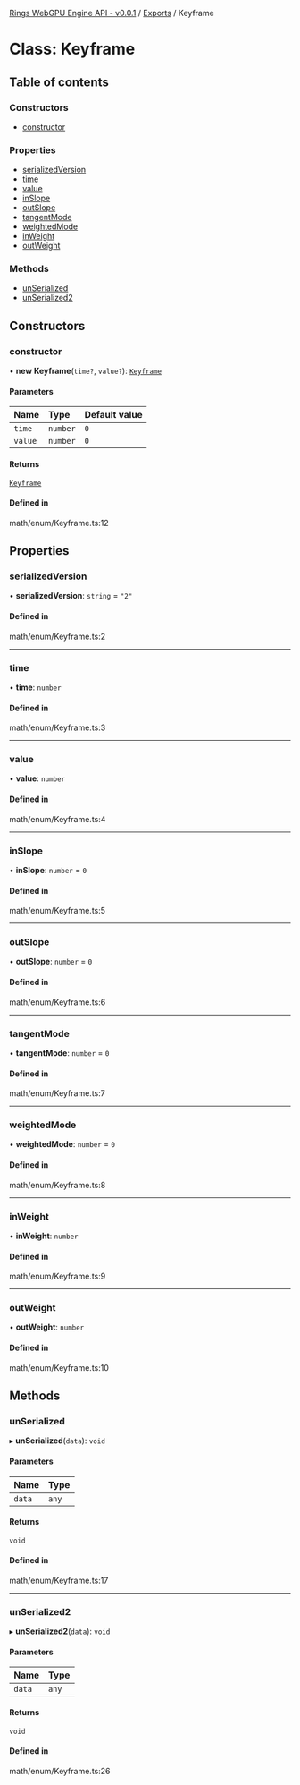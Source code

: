 [Rings WebGPU Engine API - v0.0.1](../README.md) / [Exports](../modules.md) / Keyframe

# Class: Keyframe

## Table of contents

### Constructors

- [constructor](Keyframe.md#constructor)

### Properties

- [serializedVersion](Keyframe.md#serializedversion)
- [time](Keyframe.md#time)
- [value](Keyframe.md#value)
- [inSlope](Keyframe.md#inslope)
- [outSlope](Keyframe.md#outslope)
- [tangentMode](Keyframe.md#tangentmode)
- [weightedMode](Keyframe.md#weightedmode)
- [inWeight](Keyframe.md#inweight)
- [outWeight](Keyframe.md#outweight)

### Methods

- [unSerialized](Keyframe.md#unserialized)
- [unSerialized2](Keyframe.md#unserialized2)

## Constructors

### constructor

• **new Keyframe**(`time?`, `value?`): [`Keyframe`](Keyframe.md)

#### Parameters

| Name | Type | Default value |
| :------ | :------ | :------ |
| `time` | `number` | `0` |
| `value` | `number` | `0` |

#### Returns

[`Keyframe`](Keyframe.md)

#### Defined in

math/enum/Keyframe.ts:12

## Properties

### serializedVersion

• **serializedVersion**: `string` = `"2"`

#### Defined in

math/enum/Keyframe.ts:2

___

### time

• **time**: `number`

#### Defined in

math/enum/Keyframe.ts:3

___

### value

• **value**: `number`

#### Defined in

math/enum/Keyframe.ts:4

___

### inSlope

• **inSlope**: `number` = `0`

#### Defined in

math/enum/Keyframe.ts:5

___

### outSlope

• **outSlope**: `number` = `0`

#### Defined in

math/enum/Keyframe.ts:6

___

### tangentMode

• **tangentMode**: `number` = `0`

#### Defined in

math/enum/Keyframe.ts:7

___

### weightedMode

• **weightedMode**: `number` = `0`

#### Defined in

math/enum/Keyframe.ts:8

___

### inWeight

• **inWeight**: `number`

#### Defined in

math/enum/Keyframe.ts:9

___

### outWeight

• **outWeight**: `number`

#### Defined in

math/enum/Keyframe.ts:10

## Methods

### unSerialized

▸ **unSerialized**(`data`): `void`

#### Parameters

| Name | Type |
| :------ | :------ |
| `data` | `any` |

#### Returns

`void`

#### Defined in

math/enum/Keyframe.ts:17

___

### unSerialized2

▸ **unSerialized2**(`data`): `void`

#### Parameters

| Name | Type |
| :------ | :------ |
| `data` | `any` |

#### Returns

`void`

#### Defined in

math/enum/Keyframe.ts:26
